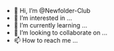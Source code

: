 - 👋 Hi, I’m @Newfolder-Club
- 👀 I’m interested in ...
- 🌱 I’m currently learning ...
- 💞️ I’m looking to collaborate on ...
- 📫 How to reach me ...

<!---
Newfolder-Club/Newfolder-Club is a ✨ special ✨ repository because its `README.md` (this file) appears on your GitHub profile.
You can click the Preview link to take a look at your changes.
--->
